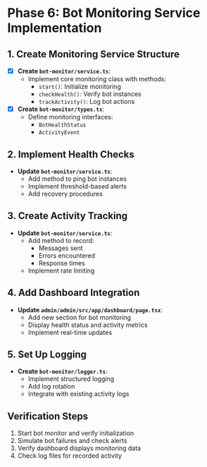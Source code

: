 # Phase 6: Bot Monitoring Service Implementation

## 1. Create Monitoring Service Structure
- [x] **Create `bot-monitor/service.ts`**:
  - Implement core monitoring class with methods:
    - `start()`: Initialize monitoring
    - `checkHealth()`: Verify bot instances
    - `trackActivity()`: Log bot actions
- [x] **Create `bot-monitor/types.ts`**:
  - Define monitoring interfaces:
    - `BotHealthStatus`
    - `ActivityEvent`

## 2. Implement Health Checks
- **Update `bot-monitor/service.ts`**:
  - Add method to ping bot instances
  - Implement threshold-based alerts
  - Add recovery procedures

## 3. Create Activity Tracking
- **Update `bot-monitor/service.ts`**:
  - Add method to record:
    - Messages sent
    - Errors encountered
    - Response times
  - Implement rate limiting

## 4. Add Dashboard Integration
- **Update `admin/admin/src/app/dashboard/page.tsx`**:
  - Add new section for bot monitoring
  - Display health status and activity metrics
  - Implement real-time updates

## 5. Set Up Logging
- **Create `bot-monitor/logger.ts`**:
  - Implement structured logging
  - Add log rotation
  - Integrate with existing activity logs

## Verification Steps
1. Start bot monitor and verify initialization
2. Simulate bot failures and check alerts
3. Verify dashboard displays monitoring data
4. Check log files for recorded activity